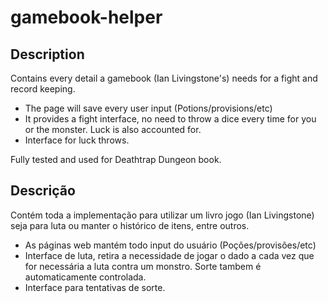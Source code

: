 # gamebook-helper

## Description

Contains every detail a gamebook (Ian Livingstone's) needs for a fight and record keeping.
- The page will save every user input (Potions/provisions/etc)
- It provides a fight interface, no need to throw a dice every time for you or the monster. Luck is also accounted for.
- Interface for luck throws.

Fully tested and used for Deathtrap Dungeon book.

## Descrição

Contém toda a implementação para utilizar um livro jogo (Ian Livingstone) seja para luta ou manter o histórico de itens, entre outros.
- As páginas web mantém todo input do usuário (Poções/provisões/etc)
- Interface de luta, retira a necessidade de jogar o dado a cada vez que for necessária a luta contra um monstro. Sorte tambem é automaticamente controlada.
- Interface para tentativas de sorte.
